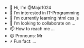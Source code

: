 - 👋 Hi, I’m @Majd1024
- 👀 I’m interested in IT-Programming
- 🌱 I’m currently learning html css js
- 💞️ I’m looking to collaborate on ...
- 📫 How to reach me ...
- 😄 Pronouns: Mr
- ⚡ Fun fact: ...

<!---
Majd1024/Majd1024 is a ✨ special ✨ repository because its `README.md` (this file) appears on your GitHub profile.
You can click the Preview link to take a look at your changes.
--->
